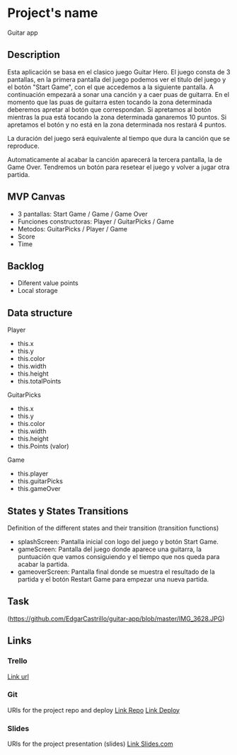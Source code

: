 # Project's name
Guitar app
## Description
Esta aplicación se basa en el clasico juego Guitar Hero. El juego consta de 3 pantallas, en la primera pantalla del juego podemos ver el titulo del juego y el botón "Start Game", con el que accedemos a la siguiente pantalla. A continuación empezará a sonar una canción y a caer puas de guitarra. En el momento que las puas de guitarra esten tocando la zona determinada deberemos apretar al botón que correspondan. Si apretamos al botón mientras la pua está tocando la zona determinada ganaremos 10 puntos. Si apretamos el botón y no está en la zona determinada nos restará 4 puntos.

La duración del juego será equivalente al tiempo que dura la canción que se reproduce.

Automaticamente al acabar la canción aparecerá la tercera pantalla, la de Game Over. Tendremos un botón para resetear el juego y volver a jugar otra partida.


## MVP Canvas
- 3 pantallas: Start Game / Game / Game Over
- Funciones constructoras: Player / GuitarPicks / Game
- Metodos: GuitarPicks / Player / Game
- Score
- Time


## Backlog
- Diferent value points
- Local storage

## Data structure
Player
  - this.x
  - this.y
  - this.color
  - this.width
  - this.height
  - this.totalPoints

  GuitarPicks
  - this.x
  - this.y
  - this.color
  - this.width
  - this.height
  - this.Points (valor)

  Game
  - this.player
  - this.guitarPicks
  - this.gameOver


## States y States Transitions
Definition of the different states and their transition (transition functions)

- splashScreen: Pantalla inicial con logo del juego y botón Start Game.
- gameScreen: Pantalla del juego donde aparece una guitarra, la puntuación que vamos consiguiendo y el tiempo que nos queda para acabar la partida.
- gameoverScreen: Pantalla final donde se muestra el resultado de la partida y el botón Restart Game para empezar una nueva partida.


## Task
(https://github.com/EdgarCastrillo/guitar-app/blob/master/IMG_3628.JPG)


## Links


### Trello
[Link url](https://trello.com)


### Git
URls for the project repo and deploy
[Link Repo](https://github.com/EdgarCastrillo/guitar-app)
[Link Deploy](http://github.com)


### Slides
URls for the project presentation (slides)
[Link Slides.com](http://slides.com)
